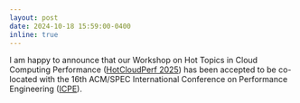 ```yaml
---
layout: post
date: 2024-10-18 15:59:00-0400
inline: true
---
```


I am happy to announce that our Workshop on Hot Topics in Cloud Computing Performance ([HotCloudPerf 2025](https://hotcloudperf.spec.org)) has been accepted to be co-located with the 16th ACM/SPEC International Conference on Performance Engineering ([ICPE](https://icpe2025.spec.org)).